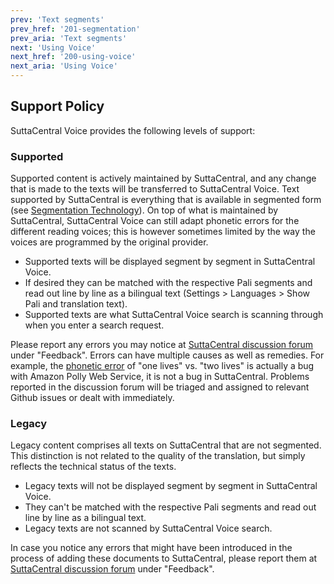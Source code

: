 ```yaml
---
prev: 'Text segments'
prev_href: '201-segmentation'
prev_aria: 'Text segments'
next: 'Using Voice'
next_href: '200-using-voice'
next_aria: 'Using Voice'
---
```


## Support Policy

SuttaCentral Voice provides the following levels of support:

### Supported
Supported content is actively maintained by SuttaCentral, and any change that is made to the texts will be transferred to SuttaCentral Voice. Text supported by SuttaCentral is everything that is available in segmented form (see [Segmentation Technology](/sc-voice/en/201-support)). On top of what is maintained by SuttaCentral, SuttaCentral Voice can still adapt phonetic errors for the different reading voices; this is however sometimes limited by the way the voices are programmed by the original provider.

* Supported texts will be displayed segment by segment in SuttaCentral Voice.
* If desired they can be matched with the respective Pali segments and read out line by line as a bilingual text (Settings > Languages > Show Pali and translation text).
* Supported texts are what SuttaCentral Voice search is scanning through when you enter a search request.

Please report any errors you may notice at [SuttaCentral discussion forum](https://discourse.suttacentral.net) under "Feedback". Errors can have multiple causes as well as remedies. For example, the [phonetic error](https://github.com/sc-voice/sc-voice/issues/1) of "one lives" vs. "two lives" is actually a bug with Amazon Polly Web Service, it is not a bug in SuttaCentral. Problems reported in the discussion forum will be triaged and assigned to relevant Github issues or dealt with immediately.

### Legacy
Legacy content comprises all texts on SuttaCentral that are not segmented. This distinction is not related to the quality of the translation, but simply reflects the technical status of the texts.

* Legacy texts will not be displayed segment by segment in SuttaCentral Voice.
* They can't be matched with the respective Pali segments and read out line by line as a bilingual text.
* Legacy texts are not scanned by SuttaCentral Voice search.

In case you notice any errors that might have been introduced in the process of adding these documents to SuttaCentral, please report them at [SuttaCentral discussion forum](https://discourse.suttacentral.net/) under "Feedback".
